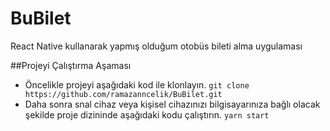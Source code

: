 # BuBilet
 React Native kullanarak yapmış olduğum otobüs bileti alma uygulaması

 ##Projeyi Çalıştırma Aşaması
 - Öncelikle projeyi aşağıdaki kod ile klonlayın.
   ```git clone https://github.com/ramazanncelik/BuBilet.git```
 - Daha sonra snal cihaz veya kişisel cihazınızı bilgisayarınıza bağlı olacak şekilde proje dizininde aşağıdaki kodu çalıştırın.
   `yarn start` 
